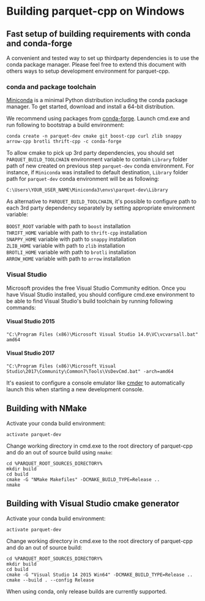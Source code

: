 <!---
  Licensed under the Apache License, Version 2.0 (the "License");
  you may not use this file except in compliance with the License.
  You may obtain a copy of the License at

   http://www.apache.org/licenses/LICENSE-2.0

  Unless required by applicable law or agreed to in writing, software
  distributed under the License is distributed on an "AS IS" BASIS,
  WITHOUT WARRANTIES OR CONDITIONS OF ANY KIND, either express or implied.
  See the License for the specific language governing permissions and
  limitations under the License. See accompanying LICENSE file.
-->

# Building parquet-cpp on Windows

## Fast setup of building requirements with conda and conda-forge

A convenient and tested way to set up thirdparty dependencies is to use the
conda package manager.
Please feel free to extend this document with others ways to setup
development environment for parquet-cpp.

### conda and package toolchain

[Miniconda][1] is a minimal Python distribution including the conda package
manager. To get started, download and install a 64-bit distribution.

We recommend using packages from [conda-forge][2].
Launch cmd.exe and run following to bootstrap a build environment:

```shell
conda create -n parquet-dev cmake git boost-cpp curl zlib snappy arrow-cpp brotli thrift-cpp -c conda-forge
```

To allow cmake to pick up 3rd party dependencies, you should set
`PARQUET_BUILD_TOOLCHAIN` environment variable to contain `Library` folder
path of new created on previous step `parquet-dev` conda environment.
For instance, if `Miniconda` was installed to default destination, `Library`
folder path for `parquet-dev` conda environment will be as following:

```shell
C:\Users\YOUR_USER_NAME\Miniconda3\envs\parquet-dev\Library
```

As alternative to `PARQUET_BUILD_TOOLCHAIN`, it's possible to configure path
to each 3rd party dependency separately by setting appropriate environment
variable:

`BOOST_ROOT` variable with path to `boost` installation  
`THRIFT_HOME` variable with path to `thrift-cpp` installation  
`SNAPPY_HOME` variable with path to `snappy` installation  
`ZLIB_HOME` variable with path to `zlib` installation  
`BROTLI_HOME` variable with path to `brotli` installation  
`ARROW_HOME` variable with path to `arrow` installation

### Visual Studio

Microsoft provides the free Visual Studio Community edition. Once you have
Visual Studio installed, you should configure cmd.exe environment to be able
to find Visual Studio's build toolchain by running following commands:

#### Visual Studio 2015

```"C:\Program Files (x86)\Microsoft Visual Studio 14.0\VC\vcvarsall.bat" amd64```

#### Visual Studio 2017

```"C:\Program Files (x86)\Microsoft Visual Studio\2017\Community\Common7\Tools\VsDevCmd.bat" -arch=amd64```

It's easiest to configure a console emulator like [cmder][3] to automatically
launch this when starting a new development console.

## Building with NMake

Activate your conda build environment:

```
activate parquet-dev
```

Change working directory in cmd.exe to the root directory of parquet-cpp and
do an out of source build using `nmake`:

```
cd %PARQUET_ROOT_SOURCES_DIRECTORY%
mkdir build
cd build
cmake -G "NMake Makefiles" -DCMAKE_BUILD_TYPE=Release ..
nmake
```

## Building with Visual Studio cmake generator

Activate your conda build environment:

```
activate parquet-dev
```

Change working directory in cmd.exe to the root directory of parquet-cpp and
do an out of source build:

```
cd %PARQUET_ROOT_SOURCES_DIRECTORY%
mkdir build
cd build
cmake -G "Visual Studio 14 2015 Win64" -DCMAKE_BUILD_TYPE=Release ..
cmake --build . --config Release
```

When using conda, only release builds are currently supported.

[1]: https://conda.io/miniconda.html
[2]: https://conda-forge.github.io/
[3]: http://cmder.net/
